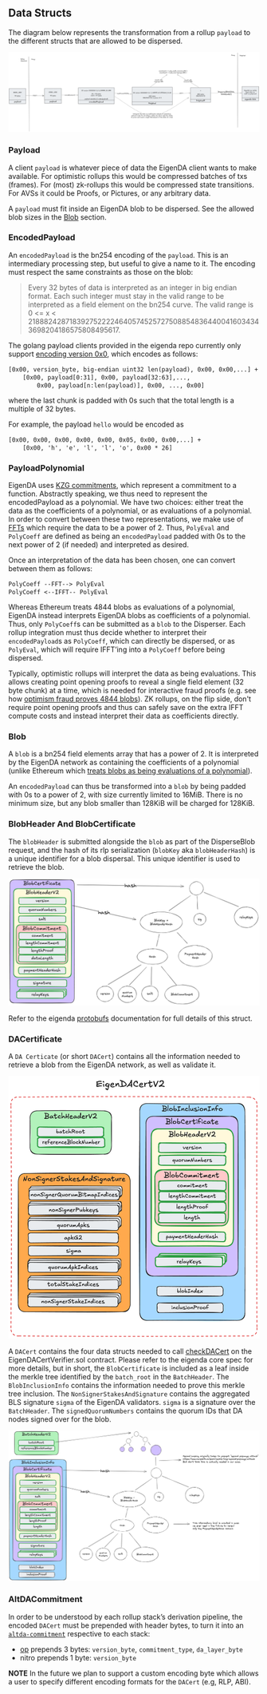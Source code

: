 ## Data Structs

The diagram below represents the transformation from a rollup `payload` to the different structs that are allowed to be dispersed.

![image.png](../../assets/integration/payload-to-blob-encoding.png)

### Payload

A client `payload` is whatever piece of data the EigenDA client wants to make available. For optimistic rollups this would be compressed batches of txs (frames). For (most) zk-rollups this would be compressed state transitions. For AVSs it could be Proofs, or Pictures, or any arbitrary data.

A `payload` must fit inside an EigenDA blob to be dispersed. See the allowed blob sizes in the [Blob](#blob) section.

### EncodedPayload

An `encodedPayload` is the bn254 encoding of the `payload`. This is an intermediary processing step, but useful to give a name to it. The encoding must respect the same constraints as those on the blob:

> Every 32 bytes of data is interpreted as an integer in big endian format. Each such integer must stay in the valid range to be interpreted as a field element on the bn254 curve. The valid range is 0 <= x < 21888242871839275222246405745257275088548364400416034343698204186575808495617.
> 

The golang payload clients provided in the eigenda repo currently only support [encoding version 0x0](https://github.com/Layr-Labs/eigenda/blob/f591a1fe44bced0f17edef9df43aaf13929e8508/api/clients/codecs/blob_codec.go#L12), which encodes as follows:

```solidity
[0x00, version_byte, big-endian uint32 len(payload), 0x00, 0x00,...] +
    [0x00, payload[0:31], 0x00, payload[32:63],..., 
        0x00, payload[n:len(payload)], 0x00, ..., 0x00]
```

where the last chunk is padded with 0s such that the total length is a multiple of 32 bytes.

For example, the payload `hello` would be encoded as

```solidity
[0x00, 0x00, 0x00, 0x00, 0x00, 0x05, 0x00, 0x00,...] +
    [0x00, 'h', 'e', 'l', 'l', 'o', 0x00 * 26]
```

### PayloadPolynomial

EigenDA uses [KZG commitments](https://dankradfeist.de/ethereum/2020/06/16/kate-polynomial-commitments.html), which represent a commitment to a function. Abstractly speaking, we thus need to represent the encodedPayload as a polynomial. We have two choices: either treat the data as the coefficients of a polynomial, or as evaluations of a polynomial. In order to convert between these two representations, we make use of [FFTs](https://vitalik.eth.limo/general/2019/05/12/fft.html) which require the data to be a power of 2. Thus, `PolyEval` and `PolyCoeff` are defined as being an `encodedPayload` padded with 0s to the next power of 2 (if needed) and interpreted as desired.

Once an interpretation of the data has been chosen, one can convert between them as follows:

```solidity
PolyCoeff --FFT--> PolyEval
PolyCoeff <--IFFT-- PolyEval
```

Whereas Ethereum treats 4844 blobs as evaluations of a polynomial, EigenDA instead interprets EigenDA blobs as coefficients of a polynomial. Thus, only `PolyCoeff`s can be submitted as a `blob` to the Disperser. Each rollup integration must thus decide whether to interpret their `encodedPayload`s as `PolyCoeff`, which can directly be dispersed, or as `PolyEval`, which will require IFFT’ing into a `PolyCoeff` before being dispersed. 

Typically, optimistic rollups will interpret the data as being evaluations. This allows creating point opening proofs to reveal a single field element (32 byte chunk) at a time, which is needed for interactive fraud proofs (e.g. see how [optimism fraud proves 4844 blobs](https://specs.optimism.io/fault-proof/index.html#type-5-global-eip-4844-point-evaluation-key)). ZK rollups, on the flip side, don't require point opening proofs and thus can safely save on the extra IFFT compute costs and instead interpret their data as coefficients directly.

### Blob

A `blob` is a bn254 field elements array that has a power of 2. It is interpreted by the EigenDA network as containing the coefficients of a polynomial (unlike Ethereum which [treats blobs as being evaluations of a polynomial](https://github.com/ethereum/consensus-specs/blob/dev/specs/deneb/polynomial-commitments.md#cryptographic-types)).

An `encodedPayload` can thus be transformed into a `blob` by being padded with 0s to a power of 2, with size currently limited to 16MiB. There is no minimum size, but any blob smaller than 128KiB will be charged for 128KiB.

### BlobHeader And BlobCertificate

The `blobHeader` is submitted alongside the `blob` as part of the DisperseBlob request, and the hash of its rlp serialization (`blobKey` aka `blobHeaderHash`) is a unique identifier for a blob dispersal. This unique identifier is used to retrieve the blob.

![image.png](../../assets/integration/blob-certificate.png)

Refer to the eigenda [protobufs](../../protobufs/generated/disperser_v2.md) documentation for full details of this struct.

### DACertificate

A `DA Certicate` (or short `DACert`) contains all the information needed to retrieve a blob from the EigenDA network, as well as validate it.

![image.png](../../assets/integration/v2-cert.png)

A `DACert` contains the four data structs needed to call [checkDACert](https://github.com/Layr-Labs/eigenda/blob/3e670ff3dbd3a0a3f63b51e40544f528ac923b78/contracts/src/periphery/cert/EigenDACertVerifier.sol#L46-L56) on the EigenDACertVerifier.sol contract. Please refer to the eigenda core spec for more details, but in short, the `BlobCertificate` is included as a leaf inside the merkle tree identified by the `batch_root` in the `BatchHeader`. The `BlobInclusionInfo` contains the information needed to prove this merkle tree inclusion. The `NonSignerStakesAndSignature` contains the aggregated BLS signature `sigma` of the EigenDA validators. `sigma` is a signature over the `BatchHeader`. The `signedQuorumNumbers` contains the quorum IDs that DA nodes signed over for the blob.

![image.png](../../assets/integration/v2-batch-hashing-structure.png)

### AltDACommitment

In order to be understood by each rollup stack’s derivation pipeline, the encoded `DACert` must be prepended with header bytes, to turn it into an [`altda-commitment`](https://github.com/Layr-Labs/eigenda-proxy?tab=readme-ov-file#commitment-schemas) respective to each stack:

- [op](https://specs.optimism.io/experimental/alt-da.html#input-commitment-submission) prepends 3 bytes: `version_byte`, `commitment_type`, `da_layer_byte`
- nitro prepends 1 byte: `version_byte`

**NOTE**
In the future we plan to support a custom encoding byte which allows a user to specify different encoding formats for the `DACert` (e.g, RLP, ABI).